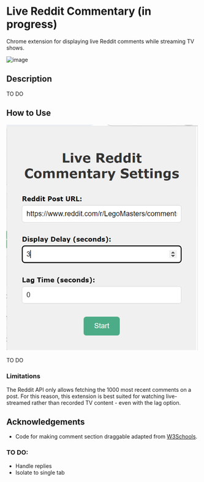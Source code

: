 # Live Reddit Commentary (in progress)
 Chrome extension for displaying live Reddit comments while streaming TV shows.

 ![image](https://github.com/trrine/live-reddit-commentary/assets/41973043/08da2d33-5b0e-41df-b6df-f42d93894fd8)


## Description
TO DO



## How to Use
<img src="https://github.com/trrine/live-reddit-commentary/blob/main/assets/example2.png" width="500">

TO DO

### Limitations
The Reddit API only allows fetching the 1000 most recent comments on a post. For this reason, this extension is best suited for watching live-streamed rather than recorded TV content - even with the lag option.

## Acknowledgements
- Code for making comment section draggable adapted from [W3Schools](https://www.w3schools.com/howto/howto_js_draggable.asp).

### TO DO:
- Handle replies
- Isolate to single tab
